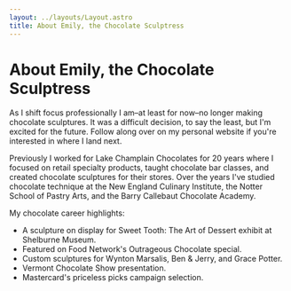 ```yaml
---
layout: ../layouts/Layout.astro
title: About Emily, the Chocolate Sculptress
---
```


# About Emily, the Chocolate Sculptress

As I shift focus professionally I am–at least for now–no longer making chocolate sculptures. It was a difficult decision, to say the least, but I'm excited for the future. Follow along over on my personal website if you're interested in where I land next.

Previously I worked for Lake Champlain Chocolates for 20 years where I focused on retail specialty products, taught chocolate bar classes, and created chocolate sculptures for their stores.
Over the years I've studied chocolate technique at the New England Culinary Institute, the Notter School of Pastry Arts, and the Barry Callebaut Chocolate Academy.

My chocolate career highlights:
* A sculpture on display for Sweet Tooth: The Art of Dessert exhibit at Shelburne Museum.
* Featured on Food Network's Outrageous Chocolate special.
* Custom sculptures for Wynton Marsalis, Ben & Jerry, and Grace Potter.
* Vermont Chocolate Show presentation.
* Mastercard's priceless picks campaign selection.
